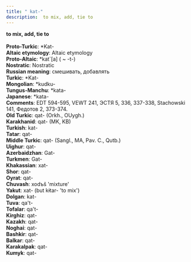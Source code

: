 ```yaml
---
title: " kat-"
description:  to mix, add, tie to
---
```

<strong> to mix, add, tie to</strong><br><br>
<strong>Proto-Turkic</strong>:  *Kat-<br>
<strong>Altaic etymology</strong>:  Altaic etymology<br>
<strong> Proto-Altaic</strong>:  *kat`[a] ( ~ -t-)<br>
<strong>Nostratic</strong>:  Nostratic<br>
<strong>Russian meaning</strong>:  смешивать, добавлять<br>
<strong>Turkic</strong>:  *Kat-<br>
<strong>Mongolian</strong>:  *kudku-<br>
<strong>Tungus-Manchu</strong>:  *kata-<br>
<strong>Japanese</strong>:  *kata-<br>
<strong>Comments</strong>:  EDT 594-595, VEWT 241, ЭСТЯ 5, 336, 337-338, Stachowski 141, Федотов 2, 373-374.<br>
<strong>Old Turkic</strong>:  qat- (Orkh., OUygh.)<br>
<strong>Karakhanid</strong>:  qat- (MK, KB)<br>
<strong>Turkish</strong>:  kat-<br>
<strong>Tatar</strong>:  qat-<br>
<strong>Middle Turkic</strong>:  qat- (Sangl., MA, Pav. C., Qutb.)<br>
<strong>Uighur</strong>:  qat-<br>
<strong>Azerbaidzhan</strong>:  Gat-<br>
<strong>Turkmen</strong>:  Gat-<br>
<strong>Khakassian</strong>:  xat-<br>
<strong>Shor</strong>:  qat-<br>
<strong>Oyrat</strong>:  qat-<br>
<strong>Chuvash</strong>:  xodъš 'mixture'<br>
<strong>Yakut</strong>:  xat- (but kɨtar- 'to mix')<br>
<strong>Dolgan</strong>:  kat-<br>
<strong>Tuva</strong>:  qa't-<br>
<strong>Tofalar</strong>:  qa't-<br>
<strong>Kirghiz</strong>:  qat-<br>
<strong>Kazakh</strong>:  qat-<br>
<strong>Noghai</strong>:  qat-<br>
<strong>Bashkir</strong>:  qat-<br>
<strong>Balkar</strong>:  qat-<br>
<strong>Karakalpak</strong>:  qat-<br>
<strong>Kumyk</strong>:  qat-<br>


